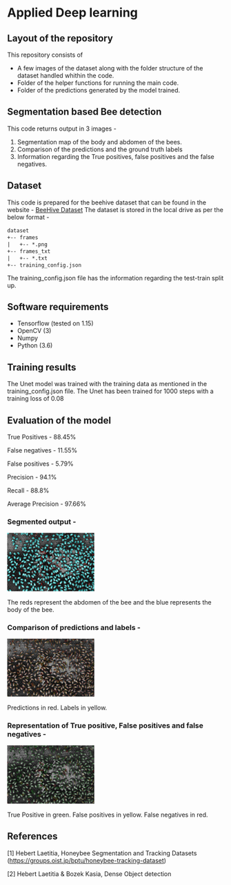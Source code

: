 # Applied Deep learning 

## Layout of the repository 
This repository consists of 
- A few images of the dataset along with the folder structure of the dataset handled whithin the code. 
- Folder of the helper functions for running the main code. 
- Folder of the predictions generated by the model trained. 

## Segmentation based Bee detection
This code returns output in 3 images - 
1. Segmentation map of the body and abdomen of the bees. 
2. Comparison of the predictions and the ground truth labels 
3. Information regarding the True positives, false positives and the false negatives. 

## Dataset
This code is prepared for the beehive dataset that can be found in the website - [BeeHive Dataset](https://groups.oist.jp/bptu/honeybee-tracking-dataset)
The dataset is stored in the local drive as per the below format - 
```
dataset
+-- frames  
|   +-- *.png  
+-- frames_txt  
|   +-- *.txt 
+-- training_config.json
```
The training_config.json file has the information regarding the test-train split up.
## Software requirements
- Tensorflow (tested on 1.15)
- OpenCV (3) 
- Numpy
- Python (3.6)

## Training results
The Unet model was trained with the training data as mentioned in the training_config.json file. The Unet has been trained for 1000 steps with a training loss of 0.08

## Evaluation of the model 

True Positives - 88.45% 

False negatives - 11.55% 

False positives - 5.79% 

Precision - 94.1%

Recall - 88.8%

Average Precision - 97.66% 

### Segmented output - 

<img src="https://github.com/kartikshekhar/Bee_Segmentation/blob/main/predict_result/frame_30fps_002115_seg_map.png" alt="drawing" width="40%"/>

The reds represent the abdomen of the bee and the blue represents the body of the bee.

### Comparison of predictions and labels - 

<img src="https://github.com/kartikshekhar/Bee_Segmentation/blob/main/predict_result/frame_30fps_002115_mixed.png" alt="drawing" width="40%"/>

Predictions in red. Labels in yellow. 

### Representation of True positive, False positives and false negatives - 

<img src="https://github.com/kartikshekhar/Bee_Segmentation/blob/main/predict_result/frame_30fps_002115_detail.png" alt="drawing" width="40%"/>

True Positive in green. False positives in yellow. False negatives in red. 

## References 
[1] Hebert Laetitia, Honeybee Segmentation and Tracking Datasets (https://groups.oist.jp/bptu/honeybee-tracking-dataset) 

[2] Hebert Laetitia & Bozek Kasia, Dense Object detection 
